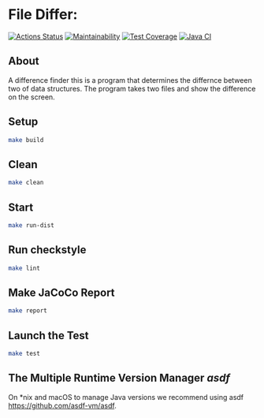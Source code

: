 # File Differ:
[![Actions Status](https://github.com/in0mad/java-project-71/actions/workflows/hexlet-check.yml/badge.svg)](https://github.com/in0mad/java-project-71/actions)
[![Maintainability](https://api.codeclimate.com/v1/badges/b818828c6757fde20bbc/maintainability)](https://codeclimate.com/github/in0mad/java-project-71/maintainability)
[![Test Coverage](https://api.codeclimate.com/v1/badges/b818828c6757fde20bbc/test_coverage)](https://codeclimate.com/github/in0mad/java-project-71/test_coverage)
[![Java CI](https://github.com/in0mad/java-project-71/actions/workflows/build-CI.yml/badge.svg)](https://github.com/in0mad/java-project-71/actions)

## About
A difference finder this is a program that determines the differnce between two of data structures. The program takes two files and show the difference on the screen.

## Setup

```bash
make build
```

## Clean

```bash
make clean
```

## Start

```bash
make run-dist
```

## Run checkstyle

```bash
make lint
```

## Make JaCoCo Report

```bash
make report
```

## Launch the Test

```bash
make test
```

## The Multiple Runtime Version Manager *asdf*

On *nix and macOS to manage Java versions we recommend using asdf https://github.com/asdf-vm/asdf.

